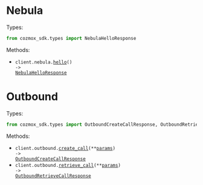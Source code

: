 # Nebula

Types:

```python
from cozmox_sdk.types import NebulaHelloResponse
```

Methods:

- <code title="get /v1/nebula/hello">client.nebula.<a href="./src/cozmox_sdk/resources/nebula.py">hello</a>() -> <a href="./src/cozmox_sdk/types/nebula_hello_response.py">NebulaHelloResponse</a></code>

# Outbound

Types:

```python
from cozmox_sdk.types import OutboundCreateCallResponse, OutboundRetrieveCallResponse
```

Methods:

- <code title="post /v1/outbound/create-call">client.outbound.<a href="./src/cozmox_sdk/resources/outbound.py">create_call</a>(\*\*<a href="src/cozmox_sdk/types/outbound_create_call_params.py">params</a>) -> <a href="./src/cozmox_sdk/types/outbound_create_call_response.py">OutboundCreateCallResponse</a></code>
- <code title="post /v1/outbound/retrieve-call">client.outbound.<a href="./src/cozmox_sdk/resources/outbound.py">retrieve_call</a>(\*\*<a href="src/cozmox_sdk/types/outbound_retrieve_call_params.py">params</a>) -> <a href="./src/cozmox_sdk/types/outbound_retrieve_call_response.py">OutboundRetrieveCallResponse</a></code>
